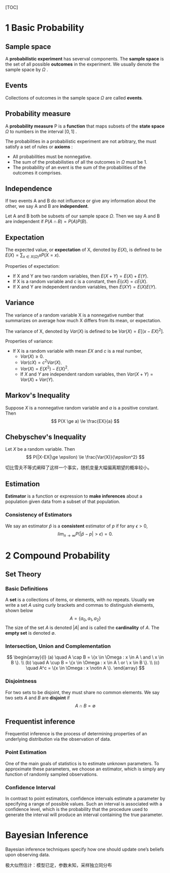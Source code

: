 <!--
.. title: See theory
.. slug: see-theory
.. date: 2020-04-19 20:41:53 UTC+08:00
.. tags: Probabilities 
.. category: Mathematics
.. link: 
.. description: 
.. type: text 
.. has_math: true
-->

[TOC]

# 1 Basic Probability

## Sample space

A **probabilistic experiment** has severval components. The **sample space** is the set of all possible **outcomes** in the experiment. We usually denote the sample space by $\Omega$ .

## Events

Collections of outcomes in the sample space $\Omega$ are called **events**.

## Probability measure

A **probability measure** P is a **function** that maps subsets of the **state space** $\Omega$ to numbers in the interval $[0,1]$ . 

The probabilities in a probabilistic experiment are not arbitrary, the must satisfy a set of rules or **axioms** :

- All probabilities must be nonnegative.
- The sum of the probabilisties of all the outcomes in $\Omega$ must be 1.
- The probability of an event is the sum of the probabilities of the outcomes it comprises.

<!-- TEASER_END -->

## Independence

If two events A and B do not influence or give any information about the other, we say A and B are **independent**.

Let A and B both be subsets of our sample space $\Omega$. Then we say A and B are independent if $P(A \cap B)=P(A)P(B)$.

## Expectation

The expected value, or **expectation** of X, denoted by $E(X)$, is defined to be $E(X) = \sum_{x \in X(\Omega)}{xP(X=x)}$.

Properties of expectation:

- If X and Y are two random variables, then $E(X+Y) = E(X)+E(Y)$.
- If X is a random variable and c is a constant, then $E(cX) = cE(X)$.
- If X and Y are independent random variables, then $E(XY) = E(X)E(Y)$.

## Variance

The variance of a random variable X is a nonnegative number that summarizes on average how much X differs from its mean, or expectation.

The variance of X, denoted by $Var(X)$ is defined to be $Var(X)=E[(x-EX)^2]$.

Properties of variance:

- If X is a random variable with mean $EX$ and $c$ is a real number,
  - $Var(X) \ge 0$.
  - $Var(cX) = c^2Var(X)$.
  - $Var(X) = E(X^2)-E(X)^2$.
  - If $X$ and $Y$ are independent random variables, then $Var(X+Y) = Var(X) + Var(Y)$.

## Markov's Inequality

Suppose $X$ is a nonnegative random variable and $a$ is a positive constant. Then
$$
P(X \ge a) \le \frac{EX}{a}
$$

## Chebyschev's Inequality

Let $X$ be a random variable. Then
$$
P(|X-EX|\ge \epsilon) \le \frac{Var(X)}{\epsilon^2}
$$

切比雪夫不等式阐释了这样一个事实，随机变量大幅偏离期望的概率较小。

## Estimation

**Estimator** is a function or expression to **make inferences** about a population given data from a subset of that population.

### Consistency of Estimators

We say an estimator $\hat{p}$ is  a **consistent** estimator of $p$ if for any $\epsilon >0$, 
$$
lim_{n \to \infty}P(|\hat{p}-p|>\epsilon)=0.
$$

# 2 Compound Probability

## Set Theory

### Basic Definitions

A **set** is a collections of items, or elements, with no repeats. Usually we write a set $A$ using curly brackets and commas to distinguish elements, shown below
$$
A = \{a_0, a_1, a_2\}
$$
The size of the set $A$ is denoted $|A|$ and is called the **cardinality** of $A$. The **empty set** is denoted $\emptyset$.

### Intersection, Union and Complementation

$$
\begin{array}{l}
(a) \quad A \cap B = \{x \in \Omega : x \in A \ and \  x \in B \}. \\
(b) \quad A \cup B = \{x \in \Omega : x \in A \ or \ x \in B \}. \\
(c) \quad A^c = \{x \in \Omega : x \notin A \}.
\end{array}
$$

### Disjointness

For two sets to be disjoint, they must share no common elements. We say two sets $A$ and $B$ are **disjoint** if 
$$
A \cap B = \emptyset
$$

## Frequentist inference

Frequentist inference is the process of determining properties of an underlying distribution via the observation of data.

### Point Estimation

One of the main goals of statistics is to estimate unknown parameters. To approximate these parameters, we choose an estimator, which is simply any function of randomly sampled observations.

### Confidence Interval

In contrast to point estimators, confidence intervals estimate a parameter by specifying a range of possible values. Such an interval is associated with a confidence level, which is the probability that the procedure used to generate the interval will produce an interval containing the true parameter.

# Bayesian Inference

Bayesian inference techniques specify how one should update one’s beliefs upon observing data.

极大似然估计：模型已定，参数未知，采样独立同分布